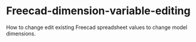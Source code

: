 # Freecad-dimension-variable-editing
How to change edit existing Freecad spreadsheet values to change model dimensions. 
